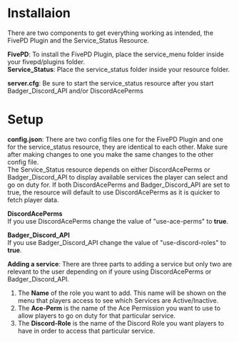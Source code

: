 # Installaion
There are two components to get everything working as intended, the FivePD Plugin and the Service_Status Resource.

**FivePD**: To install the FivePD Plugin, place the service_menu folder inside your fivepd/plugins folder.\
**Service_Status**: Place the service_status folder inside your resource folder.

**server.cfg**: Be sure to start the service_status resource after you start Badger_Discord_API and/or DiscordAcePerms
# Setup
**config.json**: There are two config files one for the FivePD Plugin and one for the service_status resource, they are identical to each other. Make sure after making changes to one you make the same changes to the other config file.\
The Service_Status resource depends on either DiscordAcePerms or Badger_Discord_API to display available services the player can select and go on duty for. If both DiscordAcePerms and Badger_Discord_API are set to true, the resource will default to use DiscordAcePerms as it is quicker to fetch player data.

**DiscordAcePerms**\
If you use DiscordAcePerms change the value of "use-ace-perms" to **true**.

**Badger_Discord_API**\
If you use Badger_Discord_API change the value of "use-discord-roles" to **true**.

**Adding a service**: There are three parts to adding a service but only two are relevant to the user depending on if youre using DiscordAcePerms or Badger_Discord_API.
1) The **Name** of the role you want to add. This name will be shown on the menu that players access to see which Services are Active/Inactive.
2) The **Ace-Perm** is the name of the Ace Permission you want to use to allow players to go on duty for that particular service.
3) The **Discord-Role** is the name of the Discord Role you want players to have in order to access that particular service.
